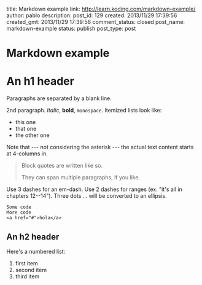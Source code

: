 title: Markdown example
link: http://learn.koding.com/markdown-example/
author: pablo
description: 
post_id: 129
created: 2013/11/29 17:39:56
created_gmt: 2013/11/29 17:39:56
comment_status: closed
post_name: markdown-example
status: publish
post_type: post

# Markdown example

# An h1 header

Paragraphs are separated by a blank line.

2nd paragraph. _Italic_, **bold**, `monospace`. Itemized lists look like:

  * this one
  * that one
  * the other one

Note that --- not considering the asterisk --- the actual text content starts at 4-columns in.

> Block quotes are written like so.
> 
> They can span multiple paragraphs, if you like.

Use 3 dashes for an em-dash. Use 2 dashes for ranges (ex. "it's all in chapters 12--14"). Three dots ... will be converted to an ellipsis.
    
    
    Some code
    More code
    <a href="#">hola</a>
    

## An h2 header

Here's a numbered list:

  1. first item
  2. second item
  3. third item